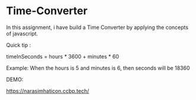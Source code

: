 # Time-Converter

In this assignment, i have build a Time Converter by applying the concepts of javascript.

Quick tip :

timeInSeconds = hours * 3600 + minutes * 60

Example: When the hours is 5 and minutes is 6, then seconds will be 18360

DEMO:

https://narasimhaticon.ccbp.tech/
